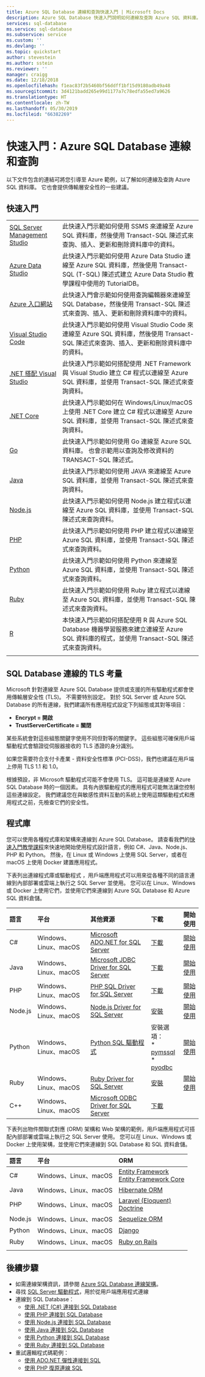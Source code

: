 ```yaml
---
title: Azure SQL Database 連線和查詢快速入門 | Microsoft Docs
description: Azure SQL Database 快速入門說明如何連線及查詢 Azure SQL 資料庫。
services: sql-database
ms.service: sql-database
ms.subservice: service
ms.custom: ''
ms.devlang: ''
ms.topic: quickstart
author: stevestein
ms.author: sstein
ms.reviewer: ''
manager: craigg
ms.date: 12/18/2018
ms.openlocfilehash: f1eac83f2b5460bf56ddff1bf15d9180adb49a48
ms.sourcegitcommit: 3d4121badd265e99d1177a7c78edfa55ed7a9626
ms.translationtype: HT
ms.contentlocale: zh-TW
ms.lasthandoff: 05/30/2019
ms.locfileid: "66382269"
---
```

# <a name="quickstarts-azure-sql-database-connect-and-query"></a>快速入門：Azure SQL Database 連線和查詢

以下文件包含的連結可將您引導至 Azure 範例，以了解如何連線及查詢 Azure SQL 資料庫。 它也會提供傳輸層安全性的一些建議。

## <a name="quickstarts"></a>快速入門

| |  |
|---|---|
|[SQL Server Management Studio](sql-database-connect-query-ssms.md)|此快速入門示範如何使用 SSMS 來連線至 Azure SQL 資料庫，然後使用 Transact-SQL 陳述式來查詢、插入、更新和刪除資料庫中的資料。|
|[Azure Data Studio](https://docs.microsoft.com/sql/azure-data-studio/quickstart-sql-database?toc=/azure/sql-database/toc.json)|此快速入門示範如何使用 Azure Data Studio 連線至 Azure SQL 資料庫，然後使用 Transact-SQL (T-SQL) 陳述式建立 Azure Data Studio 教學課程中使用的 TutorialDB。|
|[Azure 入口網站](sql-database-connect-query-portal.md)|此快速入門會示範如何使用查詢編輯器來連線至 SQL Database，然後使用 Transact-SQL 陳述式來查詢、插入、更新和刪除資料庫中的資料。|
|[Visual Studio Code](sql-database-connect-query-vscode.md)|此快速入門示範如何使用 Visual Studio Code 來連線至 Azure SQL 資料庫，然後使用 Transact-SQL 陳述式來查詢、插入、更新和刪除資料庫中的資料。|
|[.NET 搭配 Visual Studio](sql-database-connect-query-dotnet-visual-studio.md)|此快速入門示範如何搭配使用 .NET Framework 與 Visual Studio 建立 C# 程式以連線至 Azure SQL 資料庫，並使用 Transact-SQL 陳述式來查詢資料。|
|[.NET Core](sql-database-connect-query-dotnet-core.md)|此快速入門示範如何在 Windows/Linux/macOS 上使用 .NET Core 建立 C# 程式以連線至 Azure SQL 資料庫，並使用 Transact-SQL 陳述式來查詢資料。|
|[Go](sql-database-connect-query-go.md)|此快速入門示範如何使用 Go 連線至 Azure SQL 資料庫。 也會示範用以查詢及修改資料的 TRANSACT-SQL 陳述式。|
|[Java](sql-database-connect-query-java.md)|此快速入門示範如何使用 JAVA 來連線至 Azure SQL 資料庫，並使用 Transact-SQL 陳述式來查詢資料。|
|[Node.js](sql-database-connect-query-nodejs.md)|此快速入門示範如何使用 Node.js 建立程式以連線至 Azure SQL 資料庫，並使用 Transact-SQL 陳述式來查詢資料。|
|[PHP](sql-database-connect-query-php.md)|此快速入門示範如何使用 PHP 建立程式以連線至 Azure SQL 資料庫，並使用 Transact-SQL 陳述式來查詢資料。|
|[Python](sql-database-connect-query-python.md)|此快速入門示範如何使用 Python 來連線至 Azure SQL 資料庫，並使用 Transact-SQL 陳述式來查詢資料。 |
|[Ruby](sql-database-connect-query-ruby.md)|此快速入門示範如何使用 Ruby 建立程式以連線至 Azure SQL 資料庫，並使用 Transact-SQL 陳述式來查詢資料。|
|[R](sql-database-connect-query-r.md)|本快速入門示範如何搭配使用 R 與 Azure SQL Database 機器學習服務來建立連線至 Azure SQL 資料庫的程式，並使用 Transact-SQL 陳述式來查詢資料。|
|||

## <a name="tls-considerations-for-sql-database-connectivity"></a>SQL Database 連線的 TLS 考量
Microsoft 針對連線至 Azure SQL Database 提供或支援的所有驅動程式都會使用傳輸層安全性 (TLS)。 不需要特別設定。 對於 SQL Server 或 Azure SQL Database 的所有連線，我們建議所有應用程式設定下列組態或其對等項目：

 - **Encrypt = 開啟**
 - **TrustServerCertificate = 關閉**

某些系統會對這些組態關鍵字使用不同但對等的關鍵字。 這些組態可確保用戶端驅動程式會驗證從伺服器接收的 TLS 憑證的身分識別。

如果您需要符合支付卡產業 - 資料安全性標準 (PCI-DSS)，我們也建議在用戶端上停用 TLS 1.1 和 1.0。

根據預設，非 Microsoft 驅動程式可能不會使用 TLS。 這可能是連線至 Azure SQL Database 時的一個因素。 具有內嵌驅動程式的應用程式可能無法讓您控制這些連線設定。 我們建議您在與敏感性資料互動的系統上使用這類驅動程式和應用程式之前，先檢查它們的安全性。

## <a name="libraries"></a>程式庫

您可以使用各種程式庫和架構來連線到 Azure SQL Database。 請查看我們的[快速入門教學課程](https://aka.ms/sqldev)來快速地開始使用程式設計語言，例如 C#、Java、Node.js、PHP 和 Python。 然後，在 Linux 或 Windows 上使用 SQL Server，或者在 macOS 上使用 Docker 建置應用程式。

下表列出連線程式庫或驅動程式  ，用戶端應用程式可以用來從各種不同的語言連線到內部部署或雲端上執行之 SQL Server 並使用。 您可以在 Linux、Windows 或 Docker 上使用它們，並使用它們來連線到 Azure SQL Database 和 Azure SQL 資料倉儲。 

| 語言 | 平台 | 其他資源 | 下載 | 開始使用 |
| :-- | :-- | :-- | :-- | :-- |
| C# | Windows、Linux、macOS | [Microsoft ADO.NET for SQL Server](https://docs.microsoft.com/sql/connect/ado-net/microsoft-ado-net-for-sql-server) | [下載](https://www.microsoft.com/net/download/) | [開始使用](https://www.microsoft.com/sql-server/developer-get-started/csharp/ubuntu)
| Java | Windows、Linux、macOS | [Microsoft JDBC Driver for SQL Server](https://msdn.microsoft.com/library/mt484311.aspx) | [下載](https://go.microsoft.com/fwlink/?linkid=852460) |  [開始使用](https://www.microsoft.com/sql-server/developer-get-started/java/ubuntu)
| PHP | Windows、Linux、macOS| [PHP SQL Driver for SQL Server](https://docs.microsoft.com/sql/connect/php/microsoft-php-driver-for-sql-server) | [下載](https://docs.microsoft.com/sql/connect/php/download-drivers-php-sql-server) | [開始使用](https://www.microsoft.com/sql-server/developer-get-started/php/ubuntu/)
| Node.js | Windows、Linux、macOS | [Node.js Driver for SQL Server](https://msdn.microsoft.com/library/mt652093.aspx) | [安裝](https://msdn.microsoft.com/library/mt652094.aspx) |  [開始使用](https://www.microsoft.com/sql-server/developer-get-started/node/ubuntu)
| Python | Windows、Linux、macOS | [Python SQL 驅動程式](https://msdn.microsoft.com/library/mt652092.aspx) | 安裝選項： <br/> \* [pymssql](https://msdn.microsoft.com/library/mt694094.aspx) <br/> \* [pyodbc](https://msdn.microsoft.com/library/mt763257.aspx) |  [開始使用](https://www.microsoft.com/sql-server/developer-get-started/python/ubuntu)
| Ruby | Windows、Linux、macOS | [Ruby Driver for SQL Server](https://msdn.microsoft.com/library/mt691981.aspx) | [安裝](https://msdn.microsoft.com/library/mt711041.aspx) | [開始使用](https://www.microsoft.com/sql-server/developer-get-started/ruby/ubuntu)
| C++ | Windows、Linux、macOS | [Microsoft ODBC Driver for SQL Server](https://msdn.microsoft.com/library/mt654048(v=sql.1).aspx) | [下載](https://msdn.microsoft.com/library/mt654048(v=sql.1).aspx) |  

下表列出物件關聯式對應 (ORM) 架構和 Web 架構的範例，用戶端應用程式可搭配內部部署或雲端上執行之 SQL Server 使用。 您可以在 Linux、Windows 或 Docker 上使用架構，並使用它們來連線到 SQL Database 和 SQL 資料倉儲。 

| 語言 | 平台 | ORM |
| :-- | :-- | :-- |
| C# | Windows、Linux、macOS | [Entity Framework](https://docs.microsoft.com/ef)<br>[Entity Framework Core](https://docs.microsoft.com/ef/core/index) |
| Java | Windows、Linux、macOS |[Hibernate ORM](https://hibernate.org/orm)|
| PHP | Windows、Linux、macOS | [Laravel (Eloquent)](https://laravel.com/docs/eloquent)<br>[Doctrine](https://www.doctrine-project.org/projects/orm.html) |
| Node.js | Windows、Linux、macOS | [Sequelize ORM](https://docs.sequelizejs.com) |
| Python | Windows、Linux、macOS |[Django](https://www.djangoproject.com/) |
| Ruby | Windows、Linux、macOS | [Ruby on Rails](https://rubyonrails.org/) |
||||

## <a name="next-steps"></a>後續步驟

- 如需連線架構資訊，請參閱 [Azure SQL Database 連線架構](sql-database-connectivity-architecture.md)。
- 尋找 [SQL Server 驅動程式](https://msdn.microsoft.com/library/mt654049.aspx)，用於從用戶端應用程式連線
- 連線到 SQL Database：
  - [使用 .NET (C#) 連接到 SQL Database](sql-database-connect-query-dotnet.md) 
  - [使用 PHP 連接到 SQL Database](sql-database-connect-query-php.md) 
  - [使用 Node.js 連接到 SQL Database](sql-database-connect-query-nodejs.md) 
  - [使用 Java 連接到 SQL Database](sql-database-connect-query-java.md) 
  - [使用 Python 連接到 SQL Database](sql-database-connect-query-python.md)
  - [使用 Ruby 連接到 SQL Database](sql-database-connect-query-ruby.md)
- 重試邏輯程式碼範例：
  - [使用 ADO.NET 彈性連接到 SQL][step-4-connect-resiliently-to-sql-with-ado-net-a78n]
  - [使用 PHP 復原連線 SQL][step-4-connect-resiliently-to-sql-with-php-p42h]

<!-- Link references. -->

[step-4-connect-resiliently-to-sql-with-ado-net-a78n]: https://docs.microsoft.com/sql/connect/ado-net/step-4-connect-resiliently-to-sql-with-ado-net

[step-4-connect-resiliently-to-sql-with-php-p42h]: https://docs.microsoft.com/sql/connect/php/step-4-connect-resiliently-to-sql-with-php
